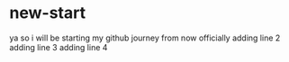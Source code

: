 # new-start
ya so i will be starting my github journey from now officially
adding line 2
adding line 3
adding line 4
